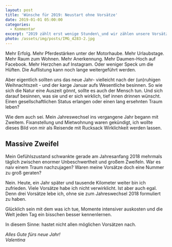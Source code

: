 ```yaml
---
layout: post
title: 'Wünsche für 2019: Neustart ohne Vorsätze'
date: 2019-01-01 05:00:00
categories:
  - Kommentar
excerpt: "2019 zählt erst wenige Stunden\_und wir zählen unsere Vorsätze. Neues Jahr. Neues Glück. Neue Chancen. Wir wollen immer mehr. In Ausnahmefällen weniger."
photo: /assets/img/posts/IMG_4283-2.jpg
---
```


Mehr Erfolg. Mehr Pferdest&auml;rken unter der Motorhaube. Mehr Urlaubstage. Mehr Raum zum Wohnen. Mehr Anerkennung. Mehr Daumen-Hoch auf Facebook. Mehr Herzchen auf Instagram. Oder weniger Speck um die H&uuml;ften. Die Auflistung kann noch lange weitergef&uuml;hrt werden.&nbsp;

Aber eigentlich sollten uns das neue Jahr- vielleicht nach der (un)ruhigen Weihnachtszeit - und der karge Januar aufs Wesentliche besinnen. So wie sich die Natur eine Auszeit g&ouml;nnt, sollte es auch der Mensch tun. Und sich darauf besinnen, was sie und er sich wirklich, tief innen drinnen w&uuml;nscht. Einen gesellschaftlichen Status erlangen oder einen lang ersehnten Traum leben?

Wie dem auch sei. Mein Jahreswechsel ins vergangene Jahr begann mit Zweitem. Fixanstellung und Mietwohnung waren gek&uuml;ndigt, ich wollte dieses Bild von mir als Reisende mit Rucksack Wirklichkeit werden lassen.&nbsp;

## Massive Zweifel

Mein Gef&uuml;hlszustand schwankte gerade am Jahresanfang 2018 mehrmals t&auml;glich zwischen enormer Unbeschwertheit und gro&szlig;em Zweifeln. War es naiv einem Traum nachzujagen? Waren meine Vors&auml;tze doch eine Nummer zu gro&szlig; geraten?

Nein. Heute, ein Jahr sp&auml;ter und tausende Kilometer weiter bin ich zufrieden. Viele Vors&auml;tze habe ich nicht verwirklicht. Ist aber auch egal. Denn drei Vors&auml;tze lebe ich, ohne sie zum Jahreswechsel 2018 formuliert zu haben.&nbsp;

Gl&uuml;cklich sein mit dem was ich tue, Momente intensiver auskosten und die Welt jeden Tag ein bisschen besser kennenlernen.

In diesem Sinne: hastet nicht allen m&ouml;glichen Vors&auml;tzen nach.&nbsp;

*Alles Gute f&uuml;rs neue Jahr!<br>Valentina*